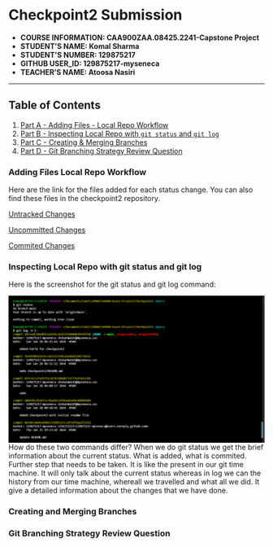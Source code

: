# Checkpoint2 Submission

- **COURSE INFORMATION: CAA900ZAA.08425.2241-Capstone Project**
- **STUDENT’S NAME: Komal Sharma**
- **STUDENT'S NUMBER: 129875217**
- **GITHUB USER_ID: 129875217-myseneca**
- **TEACHER’S NAME: Atoosa Nasiri**

---

## Table of Contents
1. [Part A - Adding Files - Local Repo Workflow](#adding-files-local-repo-workflow)
2. [Part B - Inspecting Local Repo with `git status` and `git log`](#inspecting-local-repo-with-git-status-and-git-log)
3. [Part C - Creating & Merging Branches](#creating-and-merging-branches)
4. [Part D - Git Branching Strategy Review Question](#git-branching-strategy-review-question)

### Adding Files Local Repo Workflow

Here are the link for the files added for each status change. You can also find these files in the checkpoint2 repository.

[Untracked Changes](git_status_untracked.txt)

[Uncommitted Changes](git_status_uncommitted.txt)

[Commited Changes](git_status_committed.txt)

### Inspecting Local Repo with git status and git log

Here is the screenshot for the git status and git log command:

<img src="statusvslog.png"
     alt="Status VS Log"
     style="float: left; margin-right: 10px;" />

How do these two commands differ?
When we do git status we get the brief information about the current status. What is added, what is commited. Further step that needs to be taken. It is like the present in our git time machine. It will only talk about the current status whereas in log we can the history from our time machine, whereall we travelled and what all we did. It give a detailed information about the changes that we have done.

### Creating and Merging Branches
### Git Branching Strategy Review Question